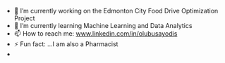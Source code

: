 - 🔭 I’m currently working on the Edmonton City Food Drive Optimization Project
- 🌱 I’m currently learning Machine Learning and Data Analytics
- 📫 How to reach me: www.linkedin.com/in/olubusayodis
- ⚡ Fun fact: ...I am also a Pharmacist
-
<!--

**BusayoDisu/BusayoDisu** is a ✨_specia_ ✨ repository because its `README.md` (this file) appears on your GitHub profile.

 

Here are some ideas to get you started:

 

- 🔭 I’m currently working on ...

- 🌱 I’m currently learning ...

- 👯 I’m looking to collaborate on ...

- 🤔 I’m looking for help with ...

- 💬 Ask me about ...

- 📫 How to reach me: ...

- 😄 Pronouns: ...

- ⚡ Fun fact: ...

-->
